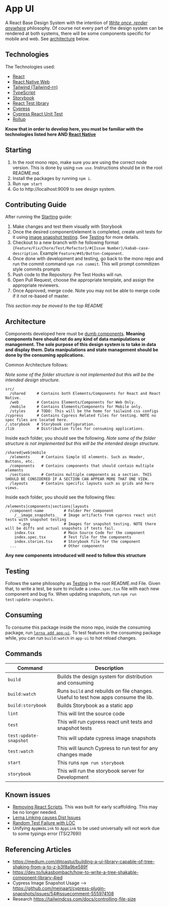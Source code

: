 # App UI

A React Base Design System with the intention of [_Write once, render anywhere_](https://github.com/necolas/react-native-web) philosophy. Of course not every part of the design system can be rendered at both systems, there will be some components specific for mobile and web. See [architecture](#Architecture) below.

## Technologies

The Technologies used:

- [React](https://github.com/necolas/react-native-web)
- [React Native Web](https://github.com/necolas/react-native-web)
- [Tailwind (Tailwind-rn)](https://github.com/vadimdemedes/tailwind-rn)
- [TypeScript](https://www.typescriptlang.org/)
- [Storybook](https://storybook.js.org/)
- [React Test library](https://testing-library.com/)
- [Cypress](https://www.cypress.io/)
- [Cypress React Unit Test](https://github.com/bahmutov/cypress-react-unit-test)
- [Rollup](https://rollupjs.org/guide/en/)

**Know that in order to develop here, you must be familiar with the technologies listed here AND [React Native](https://reactnative.dev/)**

## Starting

1. In the root mono repo, make sure you are using the correct node version. This is done by using `nvm use`. Instructions should be in the root README.md.
1. Install the packages by running `npm i`.
1. Run `npm start`
1. Go to http://localhost:9009 to see design system.

## Contributing Guide

After running the [Starting](#Starting) guide:

1. Make changes and test them visually with Storybook
1. Once the desired component/element is completed, create unit tests for it using [image snapshot testing](https://github.com/meinaart/cypress-plugin-snapshots). See [Testing](#Testing) for more details.
1. Checkout to a new branch with he following format `{Feature/Fix/Chore/Test/Refactor}/#{Issue Number}/kabab-case-description`. Example `Feature/#45/Button-Component`.
1. Once done with development and testing, go back to the mono repo and run the commit command `npm run commit`. This will prompt commitizen style commits prompts
1. Push code to the Repository. Pre Test Hooks will run.
1. Open Pull Request, choose the appropriate template, and assign the appropriate reviewers.
1. Once Approved, merge code. Note you may not be able to merge code if it not re-based of master.

_This section may be moved to the top README_

## Architecture

Components developed here must be [dumb components](https://medium.com/@thejasonfile/dumb-components-and-smart-components-e7b33a698d43). **Meaning components here should not do any kind of data manipulations or management. The sole purpose of this design system is to take in data and display them. Data manipulations and state management should be done by the consuming applications.**

Common Architecture follows:

_Note some of the folder structure is not implemented but this will be the intended design structure._

```
src/
  /shared     # Contains both Elements/Components for React and React Native.
  /web        # Contains Elements/Components for Web Only.
  /mobile     # Contains Elements/Components for Mobile only.
  /styles     # TODO: This will be the home for tailwind css configs
/cypress      # Contains Cypress Related files for testing. NOTE no spec files are located here.
/.storybook   # Storybook configuration.
/lib          # Distribution files for consuming applications.
```

Inside each folder, you should see the following. _Note some of the folder structure is not implemented but this will be the intended design structure._

```
/shared|web|mobile
  /elements     # Contains Simple UI elements. Such as Header, Buttons, etc.
  /components   # Contains components that should contain multiple elements
  /sections     # Contains multiple components as a section. THIS SHOULD BE CONSIDERED IF A SECTION CAN APPEAR MORE THAT ONE VIEW.
  /layouts      # Contains specific layouts such as grids and hero views.
```

Inside each folder, you should see the following files:

```
/elements|components|sections|layouts
  /component-name         # Folder Per Component
    /__image_snapshots__  # Image artifacts from cypress react unit tests with snapshot testing
      *.png               # Images for snapshot testing. NOTE there will be diffs and actual snapshots if tests fail.
    index.tsx             # Main Source Code for the component
    index.spec.tsx        # Test file for the components
    index.stories.tsx     # Storybook file for the component
  ...                     # Other components
```

**Any new components introduced will need to follow this structure**

## Testing

Follows the same philosophy as [Testing](../README.md#Testing) in the root README.md File. Given that, to write a test, be sure to include a `index.spec.tsx` file with each new component and bug fix. When updating snapshots, run `npm run test:update-snapshots`.

## Consuming

To consume this package inside the mono repo, inside the consuming package, run [`lerna add app-ui`](https://github.com/lerna/lerna/tree/master/commands/add). To test features in the consuming package while, you can run `build:watch` in `app-ui` to hot reload changes.

## Commands

| Command                | Description                                                                         |
| ---------------------- | ----------------------------------------------------------------------------------- |
| `build`                | Builds the design system for distribution and consuming                             |
| `build:watch`          | Runs `build` and rebuilds on file changes. Useful to test how apps consume the lib. |
| `build:storybook`      | Builds Storybook as a static app                                                    |
| `lint`                 | This will lint the source code                                                      |
| `test`                 | This will run cypress react unit tests and snapshot tests                           |
| `test:update-snapshot` | This will update cypress image snapshots                                            |
| `test:watch`           | This will launch Cypress to run test for any changes made                           |
| `start`                | This runs `npm run storybook`                                                       |
| `storybook`            | This will run the storybook server for Development                                  |

## Known issues

- [Removing React Scripts](https://github.com/joshvillahermosa/code-template-r/issues/31). This was built for early scaffolding. This may be no longer needed.
- [Lerna Linking causes Dist Issues](https://github.com/joshvillahermosa/code-template-r/issues/32)
- [Random Test Failure with LOC](https://github.com/joshvillahermosa/code-template-r/issues/33)
- Unifying `AppWebLink` to `AppLink` to be used universally will not work due to some typings error (TS(2769))

## Referencing Articles

- https://medium.com/@toastui/building-a-ui-library-capable-of-tree-shaking-from-a-to-z-b3f8a9be589f
- https://dev.to/lukasbombach/how-to-write-a-tree-shakable-component-library-4ied
- Cypress Image Snapshot Usage --> https://github.com/meinaart/cypress-plugin-snapshots/issues/54#issuecomment-555974108
- Research https://tailwindcss.com/docs/controlling-file-size
